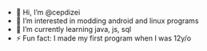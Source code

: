 - 👋 Hi, I’m @cepdizei
- 👀 I’m interested in modding android and linux programs
- 🌱 I’m currently learning java, js, sql
- ⚡ Fun fact: I made my first program when I was 12y/o

<!---
cepdizei/cepdizei is a ✨ special ✨ repository because its `README.md` (this file) appears on your GitHub profile.
You can click the Preview link to take a look at your changes.
--->
